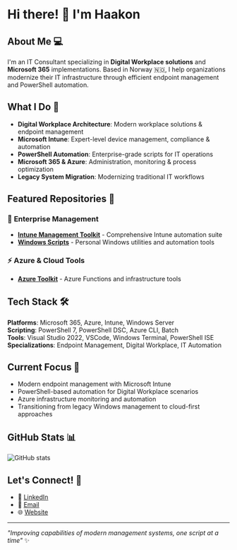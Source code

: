 # Hi there! 👋 I'm Haakon

## About Me 💻
I'm an IT Consultant specializing in **Digital Workplace solutions** and **Microsoft 365** implementations. Based in Norway 🇳🇴, I help organizations modernize their IT infrastructure through efficient endpoint management and PowerShell automation.

## What I Do 🎯
- **Digital Workplace Architecture**: Modern workplace solutions & endpoint management
- **Microsoft Intune**: Expert-level device management, compliance & automation  
- **PowerShell Automation**: Enterprise-grade scripts for IT operations
- **Microsoft 365 & Azure**: Administration, monitoring & process optimization
- **Legacy System Migration**: Modernizing traditional IT workflows

## Featured Repositories 🌟

### 🔧 **Enterprise Management**
- **[Intune Management Toolkit](https://github.com/haakonwibe/intune-management-toolkit)** - Comprehensive Intune automation suite
- **[Windows Scripts](https://github.com/haakonwibe/windows-scripts)** - Personal Windows utilities and automation tools

### ⚡ **Azure & Cloud Tools**  
- **[Azure Toolkit](https://github.com/haakonwibe/azure-toolkit)** - Azure Functions and infrastructure tools

## Tech Stack 🛠️
**Platforms**: Microsoft 365, Azure, Intune, Windows Server  
**Scripting**: PowerShell 7, PowerShell DSC, Azure CLI, Batch  
**Tools**: Visual Studio 2022, VSCode, Windows Terminal, PowerShell ISE  
**Specializations**: Endpoint Management, Digital Workplace, IT Automation

## Current Focus 🎯
- Modern endpoint management with Microsoft Intune
- PowerShell-based automation for Digital Workplace scenarios  
- Azure infrastructure monitoring and automation
- Transitioning from legacy Windows management to cloud-first approaches

## GitHub Stats 📊
![GitHub stats](https://github-readme-stats.vercel.app/api?username=haakonwibe&show_icons=true&theme=dark&count_private=true)

## Let's Connect! 🤝
- 💼 [LinkedIn](https://linkedin.com/in/haakonwibe/)
- 📧 [Email](mailto:haakon@lundemowibe.no)  
- 🌐 [Website](https://haakonwibe.com)

---
*"Improving capabilities of modern management systems, one script at a time"* ✨
